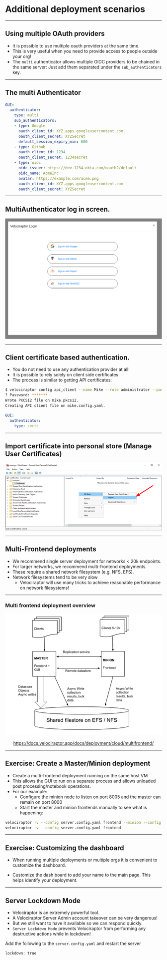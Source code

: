 <!-- .slide: class="title" -->

# Additional deployment scenarios

---

<!-- content optional -->

## Using multiple OAuth providers

* It is possible to use multiple oauth providers at the same time.
* This is very useful when you need to provide access to people
  outside your org!
* The `multi` authenticator allows multiple OIDC providers to be
  chained in the same server: Just add them separated under the
  `sub_authenticators` key.

---

<!-- content optional -->

## The multi Authenticator

```yaml
GUI:
  authenticator:
    type: multi
    sub_authenticators:
    - type: Google
      oauth_client_id: XYZ.apps.googleusercontent.com
      oauth_client_secret: XYZSecret
      default_session_expiry_min: 600
    - type: Github
      oauth_client_id: 1234
      oauth_client_secret: 1234secret
    - type: oidc
      oidc_issuer: https://dev-1234.okta.com/oauth2/default
      oidc_name: AcmeInc
      avatar: https://example.com/acme.png
      oauth_client_id: XYZ.apps.googleusercontent.com
      oauth_client_secret: XYZSecret
```

---

<!-- full_screen_diagram small-font optional -->

## MultiAuthenticator log in screen.

<div style="text-align: center;">
    <img src="multiauth.png" class="mid-height">
</div>

---

<!-- content optional -->

## Client certificate based authentication.

* You do not need to use any authentication provider at all!
* It is possible to rely solely on client side certificates
* The process is similar to getting API certificates:

```sh
$ velociraptor config api_client --name Mike --role administrator --password --pkcs12 mike.pkcs12 mike.config.yaml
? Password: *******
Wrote PKCS12 file on mike.pkcs12.
Creating API client file on mike.config.yaml.
```


```yaml
GUI:
  authenticator:
    type: certs
```

---

<!-- content optional -->

## Import certificate into personal store (Manage User Certificates)

![](importing_cert.png)

---

<!-- content -->

## Multi-Frontend deployments

* We recommend single server deployment for networks < 20k endpoints.
* For larger networks, we recommend multi-frontend deployments.
* These require a shared network filesystem (e.g. NFS, EFS).
* Network filesystems tend to be very slow
   * Velociraptor will use many tricks to achieve reasonable
     performance on network filesystems!

---


<!-- full_screen_diagram small-font -->

### Multi frontend deployment overview

<div style="text-align: center;">
    <img src="multifrontend_overview.png" class="mid-height">

https://docs.velociraptor.app/docs/deployment/cloud/multifrontend/

</div>

---

<!-- full_screen_diagram small-font -->

## Exercise: Create a Master/Minion deployment

* Create a multi-frontend deployment running on the same host VM
* This allows the GUI to run on a separate process and allows unloaded
  post processing/notebook operations.
* For our example:
   * Configure the minion node to listen on port 8005 and
     the master can remain on port 8000
   * Start the master and minion frontends manually to see what is
     happening:

```sh
velociraptor -v --config server.config.yaml frontend --minion --config.frontend-bind-port 8005
velociraptor -v --config server.config.yaml frontend
```

---

<!-- content -->

## Exercise: Customizing the dashboard

* When running multiple deployments or multiple orgs it is convenient
  to customize the dashboard.

* Customize the dash board to add your name to the main page. This
  helps identify your deployment.

---

<!-- content small-font -->

## Server Lockdown Mode

* Velociraptor is an extremely powerful tool.
* A Velociraptor Server Admin account takeover can be very dangerous!
* But we still want to have it available so we can respond quickly.
* `Server Lockdown Mode` prevents Velociraptor from performing any
  destructive actions while in lockdown!

Add the following to the `server.config.yaml` and restart the server

```
lockdown: true
```
